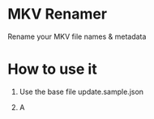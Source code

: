 # MKV Renamer

Rename your MKV file names &amp; metadata

# How to use it

1. Use the base file update.sample.json

2. A